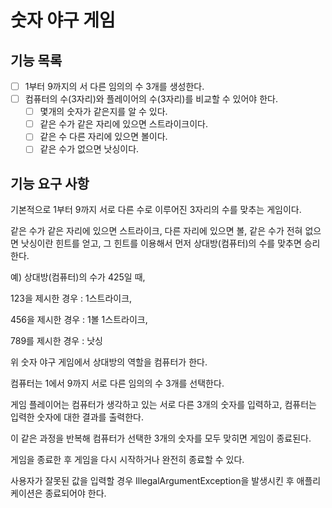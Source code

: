 # 숫자 야구 게임

## 기능 목록

- [ ] 1부터 9까지의 서 다른 임의의 수 3개를 생성한다.
- [ ] 컴퓨터의 수(3자리)와 플레이어의 수(3자리)를 비교할 수 있어야 한다.
  - [ ] 몇개의 숫자가 같은지를 알 수 있다.
  - [ ] 같은 수가 같은 자리에 있으면 스트라이크이다.
  - [ ] 같은 수 다른 자리에 있으면 볼이다.
  - [ ] 같은 수가 없으면 낫싱이다.

## 기능 요구 사항

기본적으로 1부터 9까지 서로 다른 수로 이루어진 3자리의 수를 맞추는 게임이다.

같은 수가 같은 자리에 있으면 스트라이크, 다른 자리에 있으면 볼,
같은 수가 전혀 없으면 낫싱이란 힌트를 얻고,
그 힌트를 이용해서 먼저 상대방(컴퓨터)의 수를 맞추면 승리한다.

예) 상대방(컴퓨터)의 수가 425일 때, 

123을 제시한 경우 : 1스트라이크, 

456을 제시한 경우 : 1볼 1스트라이크, 

789를 제시한 경우 : 낫싱 

위 숫자 야구 게임에서 상대방의 역할을 컴퓨터가 한다. 

컴퓨터는 1에서 9까지 서로 다른 임의의 수 3개를 선택한다. 

게임 플레이어는 컴퓨터가 생각하고 있는 서로 다른 3개의 숫자를 입력하고, 컴퓨터는 입력한 숫자에 대한 결과를 출력한다. 

이 같은 과정을 반복해 컴퓨터가 선택한 3개의 숫자를 모두 맞히면 게임이 종료된다. 

게임을 종료한 후 게임을 다시 시작하거나 완전히 종료할 수 있다. 

사용자가 잘못된 값을 입력할 경우 IllegalArgumentException을 발생시킨 후 애플리케이션은 종료되어야 한다.
